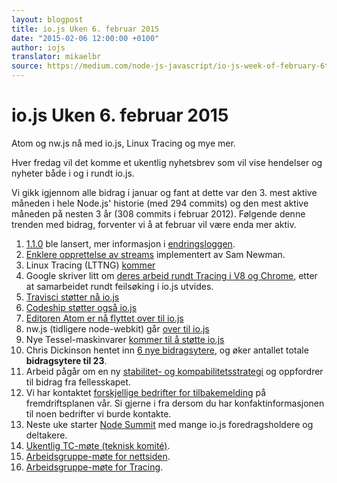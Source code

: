 ```yaml
---
layout: blogpost
title: io.js Uken 6. februar 2015
date: "2015-02-06 12:00:00 +0100"
author: iojs
translator: mikaelbr
source: https://medium.com/node-js-javascript/io-js-week-of-february-6th-2015-e185388549a4
---
```


# io.js Uken 6. februar 2015

Atom og nw.js nå med io.js, Linux Tracing og mye mer.

Hver fredag vil det komme et ukentlig nyhetsbrev som vil vise hendelser og nyheter både i og i rundt io.js.

Vi gikk igjennom alle bidrag i januar og fant at dette var den 3. mest aktive måneden i hele Node.js' historie (med 294 commits) og den mest aktive måneden på nesten 3 år (308 commits i februar 2012). Følgende denne trenden med bidrag, forventer vi å at februar vil være enda mer aktiv.

1. [1.1.0](https://iojs.org/dist/v1.1.0/) ble lansert, mer informasjon i [endringsloggen](https://github.com/iojs/io.js/blob/v1.x/CHANGELOG.md#2015-02-03-version-110-chrisdickinson).
2. [Enklere opprettelse av streams](https://github.com/iojs/io.js/commit/50daee7243a3f987e1a28d93c43f913471d6885a) implementert av Sam Newman.
3. Linux Tracing (LTTNG) [kommer](https://github.com/iojs/io.js/pull/702)
4. Google skriver litt om [deres arbeid rundt Tracing i V8 og Chrome](https://github.com/iojs/io.js/issues/671#issuecomment-73191538), etter at samarbeidet rundt feilsøking i io.js utvides.
5. [Travisci støtter nå io.js](http://docs.travis-ci.com/user/build-environment-updates/2015-02-03/)
6. [Codeship støtter også io.js](https://codeship.com/documentation/languages/nodejs/#iojs)
7. [Editoren Atom er nå flyttet over til io.js](https://github.com/atom/atom/releases/tag/v0.177.0)
8. nw.js (tidligere node-webkit) går [over til io.js](https://github.com/nwjs/nw.js/issues/2742)
9. Nye Tessel-maskinvarer [kommer til å støtte io.js](http://blog.technical.io/post/110115579867/upcoming-hardware-from-technical-machine)
10. Chris Dickinson hentet inn [6 nye bidragsytere](https://github.com/iojs/io.js/issues/680#issuecomment-73089691), og øker antallet totale **bidragsytere til 23**.
11. Arbeid pågår om en ny [stabilitet- og kompabilitetsstrategi](https://github.com/iojs/io.js/issues/725) og oppfordrer til bidrag fra fellesskapet.
12. Vi har kontaktet [forskjellige bedrifter for tilbakemelding](https://github.com/iojs/roadmap/issues/13) på fremdriftsplanen vår. Si gjerne i fra dersom du har konfaktinformasjonen til noen bedrifter vi burde kontakte.
13. Neste uke starter [Node Summit](http://nodesummit.com/) med mange io.js foredragsholdere og deltakere.
14. [Ukentlig TC-møte (teknisk komité)](https://www.youtube.com/watch?v=IhXa2FmtBI4).
15. [Arbeidsgruppe-møte for nettsiden](https://www.youtube.com/watch?v=SBJaXUA0lSY).
16. [Arbeidsgruppe-møte for Tracing](https://www.youtube.com/watch?v=Oar2yB5SPtA).